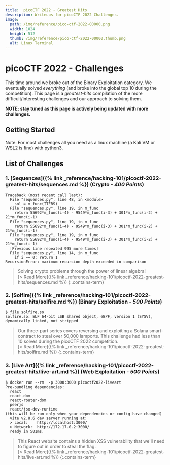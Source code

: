 ```yaml
---
title:  picoCTF 2022 - Greatest Hits
description: Writeups for picoCTF 2022 Challenges.
image:
  path: /img/reference/pico-ctf-2022-00000.png
  width: 1024
  height: 512
  thumb: /img/reference/pico-ctf-2022-00000.thumb.png
  alt: Linux Terminal
---
```


# picoCTF 2022 - Challenges

This time around we broke out of the Binary Exploitation category. We eventually solved *everything* (and broke into the global top 10 during the competition). This page is a *greatest-hits* compilation of the more difficult/interesting challenges and our approach to solving them.

**NOTE: stay tuned as this page is actively being updated with more challenges.**

## Getting Started

Note: For most challenges all you need as a linux machine (a Kali VM or WSL2 is fine) with python3.

## List of Challenges

### 1. [Sequences]({% link _reference/hacking-101/picoctf-2022-greatest-hits/sequences.md %}) (**Crypto** - *400 Points*)

>
```
Traceback (most recent call last):
  File "sequences.py", line 48, in <module>
    sol = m_func(ITERS)
  File "sequences.py", line 19, in m_func
    return 55692*m_func(i-4) - 9549*m_func(i-3) + 301*m_func(i-2) + 21*m_func(i-1)
  File "sequences.py", line 19, in m_func
    return 55692*m_func(i-4) - 9549*m_func(i-3) + 301*m_func(i-2) + 21*m_func(i-1)
  File "sequences.py", line 19, in m_func
    return 55692*m_func(i-4) - 9549*m_func(i-3) + 301*m_func(i-2) + 21*m_func(i-1)
  [Previous line repeated 995 more times]
  File "sequences.py", line 14, in m_func
    if i == 0: return 1
RecursionError: maximum recursion depth exceeded in comparison
```
> Solving crypto problems through the power of linear algebra!  
> [> Read More]({% link _reference/hacking-101/picoctf-2022-greatest-hits/sequences.md %})
{:.contains-term}

### 2. [Solfire]({% link _reference/hacking-101/picoctf-2022-greatest-hits/solfire.md %}) (**Binary Exploitation** - *500 Points*)

>
```
$ file solfire.so
solfire.so: ELF 64-bit LSB shared object, eBPF, version 1 (SYSV), dynamically linked, not stripped
```
> Our three-part series covers reversing and exploiting a Solana smart-contract to steal over 50,000 lamports. This challenge had less than 10 solves during the picoCTF 2022 competition.  
> [> Read More]({% link _reference/hacking-101/picoctf-2022-greatest-hits/solfire.md %})
{:.contains-term}


### 3. [Live Art]({% link _reference/hacking-101/picoctf-2022-greatest-hits/live-art.md %}) (**Web Exploitation** - *500 Points*)

>
```
$ docker run --rm  -p 3000:3000 picoctf2022-liveart
Pre-bundling dependencies:
  react
  react-dom
  react-router-dom
  peerjs
  react/jsx-dev-runtime
(this will be run only when your dependencies or config have changed)
  vite v2.8.6 dev server running at:
  > Local:    http://localhost:3000/
  > Network:  http://172.17.0.2:3000/
  ready in 501ms.
```
> This React website contains a hidden XSS vulnerability that we'll need to figure out in order to steal the flag.  
> [> Read More]({% link _reference/hacking-101/picoctf-2022-greatest-hits/live-art.md %})
{:.contains-term}
